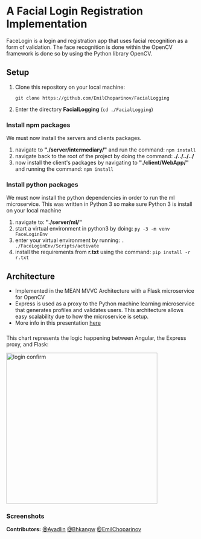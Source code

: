 # A Facial Login Registration Implementation
FaceLogin is a login and registration app that uses facial recognition as a form of validation. The face recognition is done within the OpenCV framework is done so by using the Python library OpenCV.

## Setup
1. Clone this repository on your local machine:


    `git clone https://github.com/EmilChoparinov/FacialLogging`

2. Enter the directory **FacialLogging** (`cd ./FacialLogging`)

### Install npm packages
We must now install the servers and clients packages.

1. navigate to **"./server/intermediary/"** and run the command: `npm install`
2. navigate back to the root of the project by doing the command: **./../../../**
3. now install the client's packages by navigating to **"./client/WebApp/"** and running the command: `npm install`

### Install python packages
We must now install the python dependencies in order to run the ml microservice. This was written in Python 3 so make sure Python 3
is install on your local machine
1. navigate to: **"./server/ml/"**
2. start a virtual environment in python3 by doing: `py -3 -m venv FaceLoginEnv`
3. enter your virtual environment by running: `. ./FaceLoginEnv/Scripts/activate`
4. install the requirements from **r.txt** using the command: `pip install -r r.txt`

## Architecture
- Implemented in the MEAN MVVC Architecture with a Flask microservice for OpenCV
- Express is used as a proxy to the Python machine learning microservice that generates profiles and validates users. This architecture allows easy scalability due to how the microservice is setup.
- More info in this presentation [here](https://github.com/EmilChoparinov/FacialLogging/#)

###

This chart represents the logic happening between Angular, the Express proxy, and Flask:

<img src="https://i.imgur.com/mdqFSuz.png" alt="login confirm" width=400>

### Screenshots

**Contributors:** [@Ayadlin](https://github.com/ayadlin) [@Bhkangw](https://github.com/bhkangw) [@EmilChoparinov](https://github.com/EmilChoparinov/)
